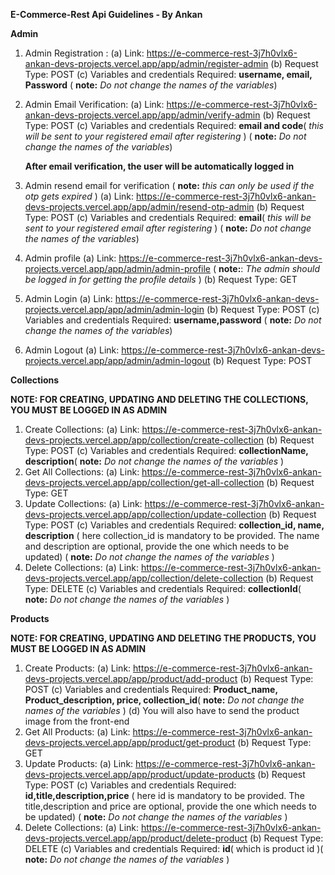 **E-Commerce-Rest Api Guidelines - By Ankan**


**Admin**
1) Admin Registration :
     (a) Link: https://e-commerce-rest-3j7h0vlx6-ankan-devs-projects.vercel.app/app/admin/register-admin
     (b) Request Type: POST
     (c) Variables and credentials Required: **username, email, Password** ( **note:** _Do not change the names of the variables_)
   
2) Admin Email Verification:
     (a) Link: https://e-commerce-rest-3j7h0vlx6-ankan-devs-projects.vercel.app/app/admin/verify-admin
     (b) Request Type: POST
     (c) Variables and credentials Required: **email and code**( _this will be sent to your registered email after registering_ ) ( **note:** _Do not change the names of the variables_)

   **After email verification, the user will be automatically logged in**

3) Admin resend email for verification ( **note:** _this can only be used if the otp gets expired_ )
     (a) Link: https://e-commerce-rest-3j7h0vlx6-ankan-devs-projects.vercel.app/app/admin/resend-otp-admin
     (b) Request Type: POST
     (c) Variables and credentials Required: **email**( _this will be sent to your registered email after registering_ ) ( **note:** _Do not change the names of the variables_)

4) Admin profile
     (a) Link: https://e-commerce-rest-3j7h0vlx6-ankan-devs-projects.vercel.app/app/admin/admin-profile ( **note:**: _The admin should be logged in for getting the profile details_ )
     (b) Request Type: GET
   
5) Admin Login
     (a) Link: https://e-commerce-rest-3j7h0vlx6-ankan-devs-projects.vercel.app/app/admin/admin-login
     (b) Request Type: POST
     (c) Variables and credentials Required: **username,password** ( **note:** _Do not change the names of the variables_)

6) Admin Logout
     (a) Link: https://e-commerce-rest-3j7h0vlx6-ankan-devs-projects.vercel.app/app/admin/admin-logout
     (b) Request Type: POST


**Collections**

**NOTE: FOR CREATING, UPDATING AND DELETING THE COLLECTIONS, YOU MUST BE LOGGED IN AS ADMIN**

1) Create Collections: (a) Link: https://e-commerce-rest-3j7h0vlx6-ankan-devs-projects.vercel.app/app/collection/create-collection (b) Request Type: POST (c) Variables and credentials Required: **collectionName, description**( **note:** _Do not change the names of the variables_ )
2) Get All Collections: (a) Link: https://e-commerce-rest-3j7h0vlx6-ankan-devs-projects.vercel.app/app/collection/get-all-collection (b) Request Type: GET
3) Update Collections:   (a) Link: https://e-commerce-rest-3j7h0vlx6-ankan-devs-projects.vercel.app/app/collection/update-collection (b) Request Type: POST (c) Variables and credentials Required: **collection_id, name, description** ( here collection_id is mandatory to be provided. The name and description are optional, provide the one which needs to be updated) ( **note:** _Do not change the names of the variables_ )
4) Delete Collections: (a) Link: https://e-commerce-rest-3j7h0vlx6-ankan-devs-projects.vercel.app/app/collection/delete-collection (b) Request Type: DELETE (c) Variables and credentials Required: **collectionId**( **note:** _Do not change the names of the variables_ )


**Products**

**NOTE: FOR CREATING, UPDATING AND DELETING THE PRODUCTS, YOU MUST BE LOGGED IN AS ADMIN**

1) Create Products: (a) Link: https://e-commerce-rest-3j7h0vlx6-ankan-devs-projects.vercel.app/app/product/add-product (b) Request Type: POST (c) Variables and credentials Required: **Product_name, Product_description, price, collection_id**( **note:** _Do not change the names of the variables_ ) (d) You will also have to send the product image from the front-end
2) Get All Products: (a) Link: https://e-commerce-rest-3j7h0vlx6-ankan-devs-projects.vercel.app/app/product/get-product (b) Request Type: GET
3) Update Products:   (a) Link: https://e-commerce-rest-3j7h0vlx6-ankan-devs-projects.vercel.app/app/product/update-products (b) Request Type: POST (c) Variables and credentials Required: **id,title,description,price** ( here id is mandatory to be provided. The title,description and price are optional, provide the one which needs to be updated) ( **note:** _Do not change the names of the variables_ )
4) Delete Collections: (a) Link: https://e-commerce-rest-3j7h0vlx6-ankan-devs-projects.vercel.app/app/product/delete-product (b) Request Type: DELETE (c) Variables and credentials Required: **id**( which is product id )( **note:** _Do not change the names of the variables_ )


